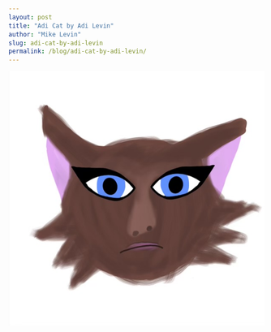 ```yaml
---
layout: post
title: "Adi Cat by Adi Levin"
author: "Mike Levin"
slug: adi-cat-by-adi-levin
permalink: /blog/adi-cat-by-adi-levin/
---
```


![Adicat](/assets/images/adicat.jpg)



